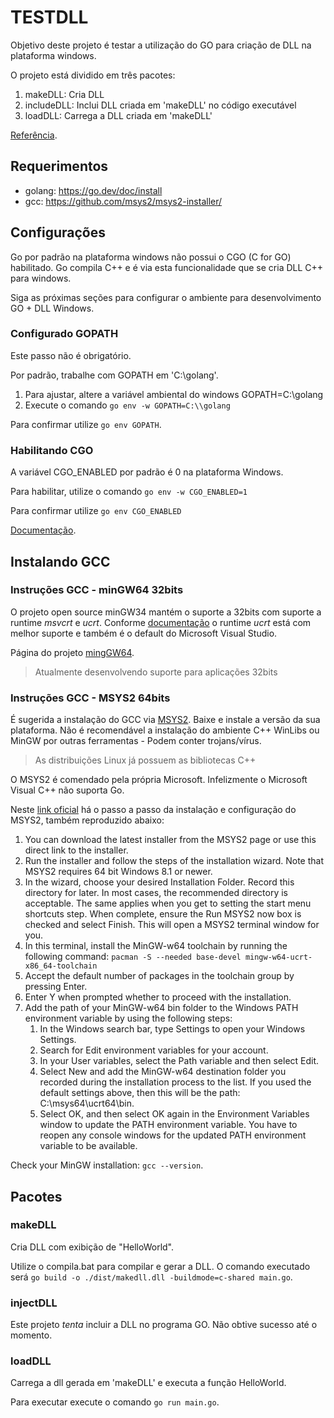 # TESTDLL

Objetivo deste projeto é testar a utilização do GO para criação de DLL na plataforma windows.

O projeto está dividido em três pacotes:
1. makeDLL: Cria DLL
2. includeDLL: Inclui DLL criada em 'makeDLL' no código executável
3. loadDLL: Carrega a  DLL criada em 'makeDLL'

[Referência](https://go.dev/wiki/WindowsDLLs).

## Requerimentos

- golang: https://go.dev/doc/install
- gcc: https://github.com/msys2/msys2-installer/

## Configurações

Go por padrão na plataforma windows não possui o CGO (C for GO) habilitado. Go compila C++ e é via esta funcionalidade que se cria DLL C++ para windows.  

Siga as próximas seções para configurar o ambiente para desenvolvimento GO + DLL Windows.

### Configurado GOPATH

Este passo não é obrigatório.   

Por padrão, trabalhe com GOPATH em 'C:\golang'.

1. Para ajustar, altere a variável ambiental do windows GOPATH=C:\golang
2. Execute o comando `go env -w GOPATH=C:\\golang`

Para confirmar utilize `go env GOPATH`.

### Habilitando CGO

A variável CGO_ENABLED por padrão é 0 na plataforma Windows.

Para habilitar, utilize o comando `go env -w CGO_ENABLED=1`

Para confirmar utilize `go env CGO_ENABLED`

[Documentação](https://pkg.go.dev/cmd/cgo).

## Instalando GCC


### Instruções GCC - minGW64 32bits

O projeto open source minGW34 mantém o suporte a 32bits com suporte a runtime *msvcrt* e *ucrt*.
Conforme [documentação](https://www.msys2.org/docs/environments/#msvcrt-vs-ucrt) o runtime *ucrt* está com melhor suporte e também é o default do Microsoft Visual Studio.

Página do projeto [mingGW64](https://github.com/niXman/mingw-builds-binaries?tab=readme-ov-file).

> Atualmente desenvolvendo suporte para aplicações 32bits

### Instruções GCC - MSYS2 64bits

É sugerida a instalação do GCC via [MSYS2](https://github.com/msys2/msys2-installer/). Baixe e instale a versão da sua plataforma.
Não é recomendável a instalação do ambiente C++ WinLibs ou MinGW por outras ferramentas - Podem conter trojans/vírus.
> As distribuições Linux já possuem as bibliotecas C++

O MSYS2 é comendado pela própria Microsoft. Infelizmente o Microsoft Visual C++ não suporta Go.

Neste [link oficial](https://code.visualstudio.com/docs/cpp/config-mingw) há o passo a passo da instalação e configuração do MSYS2, também reproduzido abaixo:

1. You can download the latest installer from the MSYS2 page or use this direct link to the installer.
2. Run the installer and follow the steps of the installation wizard. Note that MSYS2 requires 64 bit Windows 8.1 or newer.
3. In the wizard, choose your desired Installation Folder. Record this directory for later. In most cases, the recommended directory is acceptable. The same applies when you get to setting the start menu shortcuts step. When complete, ensure the Run MSYS2 now box is checked and select Finish. This will open a MSYS2 terminal window for you.
4. In this terminal, install the MinGW-w64 toolchain by running the following command:
`pacman -S --needed base-devel mingw-w64-ucrt-x86_64-toolchain`
5. Accept the default number of packages in the toolchain group by pressing Enter.
6. Enter Y when prompted whether to proceed with the installation.
7. Add the path of your MinGW-w64 bin folder to the Windows PATH environment variable by using the following steps:
   1. In the Windows search bar, type Settings to open your Windows Settings.
   2. Search for Edit environment variables for your account.
   3. In your User variables, select the Path variable and then select Edit.
   4. Select New and add the MinGW-w64 destination folder you recorded during the installation process to the list. If you used the default settings above, then this will be the path: C:\msys64\ucrt64\bin.
   5. Select OK, and then select OK again in the Environment Variables window to update the PATH environment variable. You have to reopen any console windows for the updated PATH environment variable to be available.

Check your MinGW installation: `gcc --version`.

## Pacotes

### makeDLL

Cria DLL com exibição de "HelloWorld".

Utilize o compila.bat para compilar e gerar a DLL.
O comando executado será `go build -o ./dist/makedll.dll -buildmode=c-shared main.go`.

### injectDLL

Este projeto *tenta* incluir a DLL no programa GO. Não obtive sucesso até o momento.

### loadDLL

Carrega a dll gerada em 'makeDLL' e executa a função HelloWorld.

Para executar execute o comando `go run main.go`.

